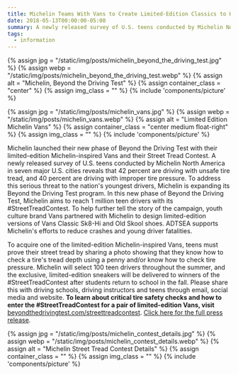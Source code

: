 ```yaml
---
title: Michelin Teams With Vans to Create Limited-Edition Classics to Help Improve Teen Driving Safety
date: 2018-05-13T00:00:00-05:00
summary: A newly released survey of U.S. teens conducted by Michelin North America in seven major U.S. cities reveals that 42 percent are driving with unsafe tire tread, and 40 percent are driving with...
tags:
  - information
---
```

{% assign jpg = "/static/img/posts/michelin_beyond_the_driving_test.jpg" %}
{% assign webp = "/static/img/posts/michelin_beyond_the_driving_test.webp" %}
{% assign alt = "Michelin, Beyond the Driving Test" %}
{% assign container_class = "center" %}
{% assign img_class = "" %}
{% include 'components/picture' %}

{% assign jpg = "/static/img/posts/michelin_vans.jpg" %}
{% assign webp = "/static/img/posts/michelin_vans.webp" %}
{% assign alt = "Limited Edition Michelin Vans" %}
{% assign container_class = "center medium float-right" %}
{% assign img_class = "" %}
{% include 'components/picture' %}

Michelin launched their new phase of Beyond the Driving Test with their limited-edition Michelin-inspired Vans and their Street Tread Contest. A newly released survey of U.S. teens conducted by Michelin North America in seven major U.S. cities reveals that 42 percent are driving with unsafe tire tread, and 40 percent are driving with improper tire pressure. To address this serious threat to the nation's youngest drivers, Michelin is expanding its Beyond the Driving Test program. In this new phase of Beyond the Driving Test, Michelin aims to reach 1 million teen drivers with its #StreetTreadContest. To help further tell the story of the campaign, youth culture brand Vans partnered with Michelin to design limited-edition versions of Vans Classic Sk8-Hi and Old Skool shoes. ADTSEA supports Michelin's efforts to reduce crashes and young driver fatalities.

To acquire one of the limited-edition Michelin-inspired Vans, teens must prove their street tread by sharing a photo showing that they know how to check a tire's tread depth using a penny and/or know how to check tire pressure. Michelin will select 100 teen drivers throughout the summer, and the exclusive, limited-edition sneakers will be delivered to winners of the #StreetTreadContest after students return to school in the fall. Please share this with driving schools, driving instructors and teens through email, social media and website. **To learn about critical tire safety checks and how to enter the #StreetTreadContest for a pair of limited-edition Vans, visit** [beyondthedrivingtest.com/streettreadcontest](https://beyondthedrivingtest.com/streettreadcontest/). [Click here for the full press release](https://michelinmedia.com/pages/blog/detail/article/c0/a728/).

{% assign jpg = "/static/img/posts/michelin_contest_details.jpg" %}
{% assign webp = "/static/img/posts/michelin_contest_details.webp" %}
{% assign alt = "Michelin Street Tread Contest Details" %}
{% assign container_class = "" %}
{% assign img_class = "" %}
{% include 'components/picture' %}
